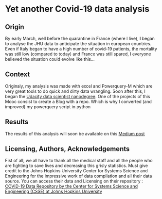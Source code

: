 # Yet another Covid-19 data analysis

## Origin
By early March, well before the quarantine in France (where I live), I began to analyse the JHU data to anticipate the situation in european countries. Even if Italy began to have a high number of covid-19 patients, the mortality was still low (compared to today) and France was still spared, I everyone believed the situation could evolve like this...

## Context
Originaly, my analysis was made with excel and Powerquery-M which are very great tools to do quick and dirty data wrangling.
Soon after this, I began the [Udacity data scientist nanodegree](https://www.udacity.com/course/data-scientist-nanodegree--nd025). One of the projects of this Mooc consist to create a Blog with a repo. 
Which is why I converted (and improved) my powerquery script in python

## Results
The results of this analysis will soon be available on this [Medium post](https://medium.com/p/d73b62bf4acc/edit)

## Licensing, Authors, Acknowledgements<a name="licensing"></a>
Fist of all, we all have to thank all the medical staff and all the people who are fighting to save lives and decreasing this grisly statistics.
Must give credit to the Johns Hopkins University Center for Systems Science and Engineering for the impressive work of data compilation and all their data source. You can access their data and Licensing on their repository : [COVID-19 Data Repository by the Center for Systems Science and Engineering (CSSE) at Johns Hopkins University](https://github.com/CSSEGISandData/COVID-19)
